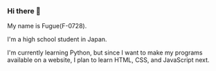 ### Hi there 👋

<!--
**F-0728/F-0728** is a ✨ _special_ ✨ repository because its `README.md` (this file) appears on your GitHub profile.

Here are some ideas to get you started:

- 🔭 I’m currently working on ...
- 🌱 I’m currently learning ...
- 👯 I’m looking to collaborate on ...
- 🤔 I’m looking for help with ...
- 💬 Ask me about ...
- 📫 How to reach me: ...
- 😄 Pronouns: ...
- ⚡ Fun fact: ...
-->

My name is Fugue(F-0728).

I'm a high school student in Japan.

I'm currently learning Python, 
but since I want to make my programs available on a website,
I plan to learn HTML, CSS, and JavaScript next.
